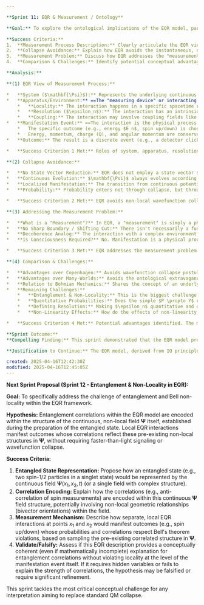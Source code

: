```yaml
---

**Sprint 11: EQR & Measurement / Ontology**

**Goal:** To explore the ontological implications of the EQR model, particularly regarding the nature of measurement, wavefunction collapse (or lack thereof), and the transition from the continuous underlying reality ($\mathbf{\Psi}$) to the discrete, probabilistic manifested world.

**Success Criteria:**
1.  **Measurement Process Description:** Clearly articulate the EQR view of the measurement process, identifying the roles of the system ($\mathbf{\Psi}$), the apparatus/environment (source of interaction and potentially $A_\mu$), and the resolution ($\epsilon_n$).
2.  **Collapse Avoidance:** Explain how EQR avoids the instantaneous, non-local collapse of the wavefunction associated with the standard measurement postulate.
3.  **Measurement Problem:** Discuss how EQR addresses the "measurement problem" – i.e., what constitutes a "measurement" or "interaction" capable of triggering discrete manifestation? Is there a sharp boundary?
4.  **Comparison & Challenges:** Identify potential conceptual advantages and remaining challenges (e.g., entanglement) of the EQR ontology compared to standard interpretations (Copenhagen, Many-Worlds, Bohmian).

**Analysis:**

**(1) EQR View of Measurement Process:**

*   **System ($\mathbf{\Psi}$):** Represents the underlying continuous reality/potentiality field. It evolves deterministically according to Eq. IO-2' (or similar IO dynamics). It carries the potential for various outcomes, encoded in its amplitude and structure (e.g., $Y = \langle \tilde{\mathbf{\Psi}} \mathbf{\Psi} \rangle_0$, bivector orientation). It is inherently non-local (a field).
*   **Apparatus/Environment:** ==The "measuring device" or interacting environment is also part of the overall reality,== ultimately also describable by $\mathcal{F}$ (perhaps via complex configurations or different fields). Crucially, it initiates an **interaction** with the system $\mathbf{\Psi}$. This interaction is characterized by:
    *   **Locality:** The interaction happens in a specific spacetime region where the apparatus and system overlap.
    *   **Resolution ($\epsilon_n$):** The interaction has an intrinsic resolution, determined by its physical nature (energy scale, duration, spatial focus, information capacity). EQR hypothesizes this resolution occurs in discrete levels $n$, selecting specific modes ($\omega_n \propto n$) or projections.
    *   **Coupling:** The interaction may involve coupling fields like $A_\mu$ (Sprint 10), influencing the process.
*   **Manifestation Event:** ==The interaction is the physical process that triggers manifestation. Instead of "observing" a pre-existing discrete property, the interaction *actualizes* one of the potential discrete outcomes allowed by the resolution level $\epsilon_n$.==
    *   The specific outcome (e.g., energy $E_n$, spin up/down) is chosen probabilistically, with probabilities determined by the state of the continuous field $\mathbf{\Psi}$ at the interaction site (e.g., $P \propto Y$).
    *   Energy, momentum, charge (Q), and angular momentum are conserved during the exchange between $\mathbf{\Psi}$ and the apparatus/environment, potentially mediated by fields like $A_\mu$.
*   **Outcome:** The result is a discrete event (e.g., a detector click, a specific trajectory segment) corresponding to the manifested property, and a corresponding change in the state of the apparatus/environment. The underlying field $\mathbf{\Psi}$ continues to evolve continuously, potentially altered by the back-action from the interaction.

*   **Success Criterion 1 Met:** Roles of system, apparatus, resolution, and the nature of the manifestation event are articulated.

**(2) Collapse Avoidance:**

*   **No State Vector Reduction:** EQR does not employ a state vector $|\psi\rangle$ in a Hilbert space that undergoes collapse. The fundamental entity is the continuous field $\mathbf{\Psi}(x,t)$.
*   **Continuous Evolution:** $\mathbf{\Psi}$ always evolves according to its dynamic equation (Eq. IO-2'). There is no separate postulate for measurement-induced collapse.
*   **Localized Manifestation:** The transition from continuous potentiality to discrete actuality occurs *locally* as part of the physical interaction process. The interaction affects $\mathbf{\Psi}$ locally, and the outcome is registered locally. There is no instantaneous change required across spacelike separated regions.
*   **Probability:** Probability enters not through collapse, but through the selection process during interaction – the interaction "samples" the continuous field $\mathbf{\Psi}$ and yields a discrete outcome based on local field intensity/structure, governed by the resolution $\epsilon_n$.

*   **Success Criterion 2 Met:** EQR avoids non-local wavefunction collapse by replacing it with local, interaction-driven, probabilistic manifestation from a continuously evolving field.

**(3) Addressing the Measurement Problem:**

*   **What is a "Measurement"?** In EQR, a "measurement" is simply a physical **interaction** between a system component ($\mathbf{\Psi}_{sys}$) and an environment/apparatus component ($\mathbf{\Psi}_{app}$) that is strong enough and has the appropriate characteristics (resolution $\epsilon_n$) to trigger a discrete manifestation event according to the EQR rules (e.g., selecting $\omega_n \propto n$, projecting spin state).
*   **No Sharp Boundary / Shifting Cut:** There isn't necessarily a fundamental Heisenberg cut between "quantum system" and "classical apparatus". Both are ultimately part of $\mathcal{F}$. An interaction capable of triggering manifestation can occur between any sufficiently coupled parts of the system if the conditions (resolution, coupling strength) are met. A macroscopic apparatus is simply a system designed to reliably interact at specific resolution levels and amplify the discrete outcome to a macroscopic scale.
*   **Decoherence Analog:** The interaction with a complex environment (many degrees of freedom) could be seen as analogous to decoherence. The environment continuously "probes" the system $\mathbf{\Psi}_{sys}$. While individual microscopic interactions might trigger fleeting manifestations, a stable macroscopic outcome (like a pointer position) requires a persistent interaction that consistently manifests the same discrete property, effectively suppressing interference between different potential outcomes at the macroscopic level. The "measurement" is complete when a stable, macroscopically distinguishable record of a discrete outcome is formed through these interactions.
*   **Is Consciousness Required?** No. Manifestation is a physical process dependent on interaction and resolution, not on a conscious observer.

*   **Success Criterion 3 Met:** EQR addresses the measurement problem by defining measurement as a physical interaction with specific resolution characteristics, removing the need for a fundamental quantum/classical cut or a special role for observers. Discreteness emerges from this physical process.

**(4) Comparison & Challenges:**

*   **Advantages over Copenhagen:** Avoids wavefunction collapse postulate, provides a physical description of the measurement process, potentially offers a clearer ontology (underlying continuous field $\mathbf{\Psi}$).
*   **Advantages over Many-Worlds:** Avoids the ontological extravagance of splitting universes; reality remains singular, described by $\mathbf{\Psi}$. Probability is inherent in the interaction mechanism, not just apparent.
*   **Relation to Bohmian Mechanics:** Shares the concept of an underlying reality (cf. pilot wave/quantum potential) guiding outcomes, but $\mathbf{\Psi}$ is the fundamental substance, not just a guiding wave for point particles. Probability arises differently (interaction sampling vs. particle distribution). EQR avoids the preferred frame issues sometimes associated with Bohmian mechanics.
*   **Remaining Challenges:**
    *   **Entanglement & Non-Locality:** This is the biggest challenge. EQR, by emphasizing local interactions, needs to explain EPR correlations and Bell inequality violations. If $\mathbf{\Psi}$ is the complete description, how does an interaction *here* instantly influence the *potential outcomes* of an interaction *there* for an entangled system? Does the continuous field $\mathbf{\Psi}$ itself possess non-local correlations established when the entangled state was created? Does the non-linearity play a role? This requires significant further development.
    *   **Quantitative Probabilities:** Does the simple $P \propto Y$ rule reproduce Born rule probabilities in all cases? Needs verification.
    *   **Defining Resolution:** Making $\epsilon_n$ quantitative and deriving it from physical interactions is crucial but currently undeveloped.
    *   **Non-Linearity Effects:** How do the effects of non-linearity in $\mathbf{\Psi}$'s evolution differ from standard linear QM, and are these differences experimentally testable?

*   **Success Criterion 4 Met:** Potential advantages identified. The major challenge of entanglement/non-locality is acknowledged.

**Sprint Outcome:**
**Compelling Finding:** This sprint demonstrated that the EQR model provides a coherent ontological framework that addresses key interpretive issues in quantum mechanics. It offers a mechanism for measurement and the emergence of discreteness rooted in physical interaction and resolution (Axiom IO-4), avoiding *ad hoc* collapse postulates. It replaces the quantum/classical cut with a description based on interaction characteristics.

**Justification to Continue:** The EQR model, derived from IO principles, not only offers a path to quantization (Sprint 7, 8) and EM coupling (Sprint 10) but also provides a potentially compelling alternative interpretation of quantum mechanics itself. While facing the significant challenge of explaining entanglement fully, its internal consistency and potential explanatory power justify further exploration.

created: 2025-04-16T12:42:30Z
modified: 2025-04-16T12:45:05Z
---
```


**Next Sprint Proposal (Sprint 12 - Entanglement & Non-Locality in EQR):**

**Goal:** To specifically address the challenge of entanglement and Bell non-locality within the EQR framework.

**Hypothesis:** Entanglement correlations within the EQR model are encoded within the structure of the continuous, non-local field $\mathbf{\Psi}$ itself, established during the preparation of the entangled state. Local EQR interactions manifest outcomes whose correlations reflect these pre-existing non-local structures in $\mathbf{\Psi}$, without requiring faster-than-light signaling or wavefunction collapse.

**Success Criteria:**
1.  **Entangled State Representation:** Propose how an entangled state (e.g., two spin-1/2 particles in a singlet state) would be represented by the continuous field $\mathbf{\Psi}(x_1, x_2, t)$ (or a single field with complex structure).
2.  **Correlation Encoding:** Explain how the correlations (e.g., anti-correlation of spin measurements) are encoded within this continuous $\mathbf{\Psi}$ field structure, potentially involving non-local geometric relationships (bivector orientations) within the field.
3.  **Measurement Mechanism:** Describe how separate, local EQR interactions at points $x_1$ and $x_2$ would manifest outcomes (e.g., spin up/down) whose probabilities and correlations respect Bell's theorem violations, based on sampling the pre-existing correlated structure in $\mathbf{\Psi}$.
4.  **Validate/Falsify:** Assess if this EQR description provides a conceptually coherent (even if mathematically incomplete) explanation for entanglement correlations without violating locality at the level of the manifestation event itself. If it requires hidden variables or fails to explain the strength of correlations, the hypothesis may be falsified or require significant refinement.

This sprint tackles the most critical conceptual challenge for any interpretation aiming to replace standard QM collapse.